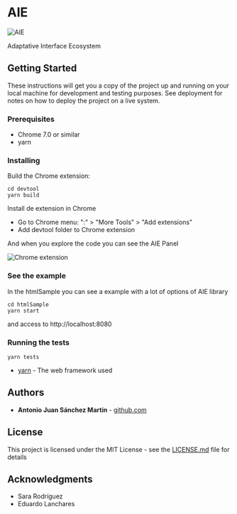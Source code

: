 # AIE

![AIE](https://raw.githubusercontent.com/antoniojuansanchez/aie/devtool/panel/images/icon-inline.svg)

Adaptative Interface Ecosystem

## Getting Started

These instructions will get you a copy of the project up and running on your local machine for development and testing purposes. See deployment for notes on how to deploy the project on a live system.

### Prerequisites

- Chrome 7.0 or similar
- yarn

### Installing

Build the Chrome extension:
```
cd devtool
yarn build
```

Install de extension in Chrome

- Go to Chrome menu: ":" > "More Tools" > "Add extensions"
- Add devtool folder to Chrome extension

And when you explore the code you can see the AIE Panel

![Chrome extension](https://raw.githubusercontent.com/antoniojuansanchez/aie/readme/img.png)

### See the example

In the htmlSample you can see a example with a lot of options of AIE library  

```
cd htmlSample
yarn start
```
and access to http://localhost:8080

### Running the tests

```
yarn tests
```

* [yarn](https://yarnpkg.com/lang/en/) - The web framework used

## Authors

* **Antonio Juan Sánchez Martin** - [github.com](https://github.com/antoniojuansanchez)

## License

This project is licensed under the MIT License - see the [LICENSE.md](LICENSE.md) file for details

## Acknowledgments

* Sara Rodríguez
* Eduardo Lanchares
